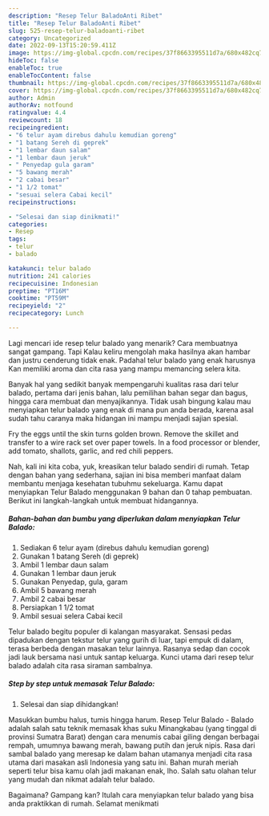 ```yaml
---
description: "Resep Telur BaladoAnti Ribet"
title: "Resep Telur BaladoAnti Ribet"
slug: 525-resep-telur-baladoanti-ribet
category: Uncategorized
date: 2022-09-13T15:20:59.411Z
image: https://img-global.cpcdn.com/recipes/37f8663395511d7a/680x482cq70/telur-balado-foto-resep-utama.jpg
hideToc: false
enableToc: true
enableTocContent: false
thumbnail: https://img-global.cpcdn.com/recipes/37f8663395511d7a/680x482cq70/telur-balado-foto-resep-utama.jpg
cover: https://img-global.cpcdn.com/recipes/37f8663395511d7a/680x482cq70/telur-balado-foto-resep-utama.jpg
author: Admin
authorAv: notfound
ratingvalue: 4.4
reviewcount: 18
recipeingredient:
- "6 telur ayam direbus dahulu kemudian goreng"
- "1 batang Sereh di geprek"
- "1 lembar daun salam"
- "1 lembar daun jeruk"
- " Penyedap gula garam"
- "5 bawang merah"
- "2 cabai besar"
- "1 1/2 tomat"
- "sesuai selera Cabai kecil"
recipeinstructions:

- "Selesai dan siap dinikmati!"
categories:
- Resep
tags:
- telur
- balado

katakunci: telur balado 
nutrition: 241 calories
recipecuisine: Indonesian
preptime: "PT16M"
cooktime: "PT59M"
recipeyield: "2"
recipecategory: Lunch

---
```



Lagi mencari ide resep telur balado yang menarik? Cara membuatnya sangat gampang. Tapi Kalau keliru mengolah maka hasilnya akan hambar dan justru cenderung tidak enak. Padahal telur balado yang enak harusnya Kan memiliki aroma dan cita rasa yang mampu memancing selera kita.


Banyak hal yang sedikit banyak mempengaruhi kualitas rasa dari telur balado, pertama dari jenis bahan, lalu pemilihan bahan segar dan bagus, hingga cara membuat dan menyajikannya. Tidak usah bingung kalau mau menyiapkan telur balado yang enak di mana pun anda berada, karena asal sudah tahu caranya maka hidangan ini mampu menjadi sajian spesial.

Fry the eggs until the skin turns golden brown. Remove the skillet and transfer to a wire rack set over paper towels. In a food processor or blender, add tomato, shallots, garlic, and red chili peppers.


Nah, kali ini kita coba, yuk, kreasikan telur balado sendiri di rumah. Tetap dengan bahan yang sederhana, sajian ini bisa memberi manfaat dalam membantu menjaga kesehatan tubuhmu sekeluarga. Kamu dapat menyiapkan Telur Balado menggunakan 9 bahan dan 0 tahap pembuatan. Berikut ini langkah-langkah untuk membuat hidangannya.

<!--inarticleads1-->

##### Bahan-bahan dan bumbu yang diperlukan dalam menyiapkan Telur Balado:

1. Sediakan 6 telur ayam (direbus dahulu kemudian goreng)
1. Gunakan 1 batang Sereh (di geprek)
1. Ambil 1 lembar daun salam
1. Gunakan 1 lembar daun jeruk
1. Gunakan  Penyedap, gula, garam
1. Ambil 5 bawang merah
1. Ambil 2 cabai besar
1. Persiapkan 1 1/2 tomat
1. Ambil sesuai selera Cabai kecil


Telur balado begitu populer di kalangan masyarakat. Sensasi pedas dipadukan dengan tekstur telur yang gurih di luar, tapi empuk di dalam, terasa berbeda dengan masakan telur lainnya. Rasanya sedap dan cocok jadi lauk bersama nasi untuk santap keluarga. Kunci utama dari resep telur balado adalah cita rasa siraman sambalnya. 

<!--inarticleads2-->

##### Step by step untuk memasak Telur Balado:


1. Selesai dan siap dihidangkan!

Masukkan bumbu halus, tumis hingga harum. Resep Telur Balado - Balado adalah salah satu teknik memasak khas suku Minangkabau (yang tinggal di provinsi Sumatra Barat) dengan cara menumis cabai giling dengan berbagai rempah, umumnya bawang merah, bawang putih dan jeruk nipis. Rasa dari sambal balado yang meresap ke dalam bahan utamanya menjadi cita rasa utama dari masakan asli Indonesia yang satu ini. Bahan murah meriah seperti telur bisa kamu olah jadi makanan enak, lho. Salah satu olahan telur yang mudah dan nikmat adalah telur balado. 

Bagaimana? Gampang kan? Itulah cara menyiapkan telur balado yang bisa anda praktikkan di rumah. Selamat menikmati
